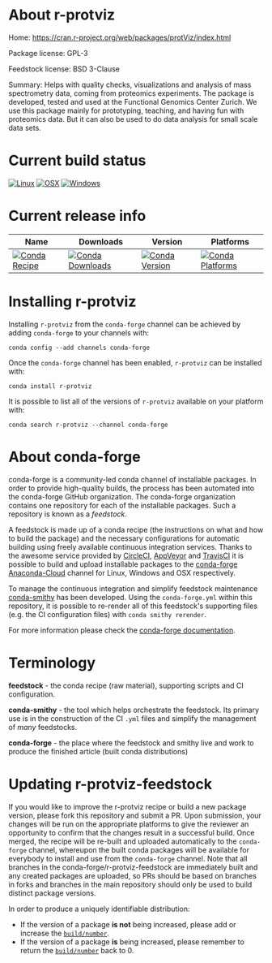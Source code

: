About r-protviz
===============

Home: https://cran.r-project.org/web/packages/protViz/index.html

Package license: GPL-3

Feedstock license: BSD 3-Clause

Summary: Helps with quality checks, visualizations  and analysis of mass spectrometry data, coming from proteomics  experiments. The package is developed, tested and used at the Functional  Genomics Center Zurich. We use this package mainly for prototyping,  teaching, and having fun with proteomics data. But it can also be  used to do data analysis for small scale data sets.



Current build status
====================

[![Linux](https://img.shields.io/circleci/project/github/conda-forge/r-protviz-feedstock/master.svg?label=Linux)](https://circleci.com/gh/conda-forge/r-protviz-feedstock)
[![OSX](https://img.shields.io/travis/conda-forge/r-protviz-feedstock/master.svg?label=macOS)](https://travis-ci.org/conda-forge/r-protviz-feedstock)
[![Windows](https://img.shields.io/appveyor/ci/conda-forge/r-protviz-feedstock/master.svg?label=Windows)](https://ci.appveyor.com/project/conda-forge/r-protviz-feedstock/branch/master)

Current release info
====================

| Name | Downloads | Version | Platforms |
| --- | --- | --- | --- |
| [![Conda Recipe](https://img.shields.io/badge/recipe-r--protviz-green.svg)](https://anaconda.org/conda-forge/r-protviz) | [![Conda Downloads](https://img.shields.io/conda/dn/conda-forge/r-protviz.svg)](https://anaconda.org/conda-forge/r-protviz) | [![Conda Version](https://img.shields.io/conda/vn/conda-forge/r-protviz.svg)](https://anaconda.org/conda-forge/r-protviz) | [![Conda Platforms](https://img.shields.io/conda/pn/conda-forge/r-protviz.svg)](https://anaconda.org/conda-forge/r-protviz) |

Installing r-protviz
====================

Installing `r-protviz` from the `conda-forge` channel can be achieved by adding `conda-forge` to your channels with:

```
conda config --add channels conda-forge
```

Once the `conda-forge` channel has been enabled, `r-protviz` can be installed with:

```
conda install r-protviz
```

It is possible to list all of the versions of `r-protviz` available on your platform with:

```
conda search r-protviz --channel conda-forge
```


About conda-forge
=================

conda-forge is a community-led conda channel of installable packages.
In order to provide high-quality builds, the process has been automated into the
conda-forge GitHub organization. The conda-forge organization contains one repository
for each of the installable packages. Such a repository is known as a *feedstock*.

A feedstock is made up of a conda recipe (the instructions on what and how to build
the package) and the necessary configurations for automatic building using freely
available continuous integration services. Thanks to the awesome service provided by
[CircleCI](https://circleci.com/), [AppVeyor](http://www.appveyor.com/)
and [TravisCI](https://travis-ci.org/) it is possible to build and upload installable
packages to the [conda-forge](https://anaconda.org/conda-forge)
[Anaconda-Cloud](http://docs.anaconda.org/) channel for Linux, Windows and OSX respectively.

To manage the continuous integration and simplify feedstock maintenance
[conda-smithy](http://github.com/conda-forge/conda-smithy) has been developed.
Using the ``conda-forge.yml`` within this repository, it is possible to re-render all of
this feedstock's supporting files (e.g. the CI configuration files) with ``conda smithy rerender``.

For more information please check the [conda-forge documentation](https://conda-forge.org/docs/).

Terminology
===========

**feedstock** - the conda recipe (raw material), supporting scripts and CI configuration.

**conda-smithy** - the tool which helps orchestrate the feedstock.
                   Its primary use is in the construction of the CI ``.yml`` files
                   and simplify the management of *many* feedstocks.

**conda-forge** - the place where the feedstock and smithy live and work to
                  produce the finished article (built conda distributions)


Updating r-protviz-feedstock
============================

If you would like to improve the r-protviz recipe or build a new
package version, please fork this repository and submit a PR. Upon submission,
your changes will be run on the appropriate platforms to give the reviewer an
opportunity to confirm that the changes result in a successful build. Once
merged, the recipe will be re-built and uploaded automatically to the
`conda-forge` channel, whereupon the built conda packages will be available for
everybody to install and use from the `conda-forge` channel.
Note that all branches in the conda-forge/r-protviz-feedstock are
immediately built and any created packages are uploaded, so PRs should be based
on branches in forks and branches in the main repository should only be used to
build distinct package versions.

In order to produce a uniquely identifiable distribution:
 * If the version of a package **is not** being increased, please add or increase
   the [``build/number``](http://conda.pydata.org/docs/building/meta-yaml.html#build-number-and-string).
 * If the version of a package **is** being increased, please remember to return
   the [``build/number``](http://conda.pydata.org/docs/building/meta-yaml.html#build-number-and-string)
   back to 0.